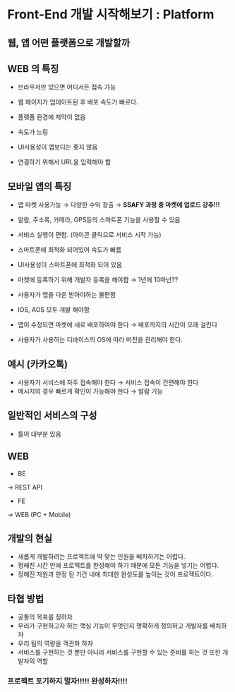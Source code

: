 # Front-End 개발 시작해보기 : Platform

## 웹, 앱 어떤 플랫폼으로 개발할까

## WEB 의 특징

- 브라우저만 있으면 어디서든 접속 가능

- 웹 페이지가 업데이트된 후 배포 속도가 빠르다.

- 플랫폼 환경에 제약이 없음

- 속도가 느림

- UI사용성이 앱보다는 좋지 않음

- 연결하기 위해서 URL을 입력해야 함

## 모바일 앱의 특징

- 앱 마켓 사용가능 → 다양한 수익 창출 → **SSAFY 과정 중 마켓에 업로드 강추!!!**

- 알람, 주소록, 카메라, GPS등의 스마트폰 기능을 사용할 수 있음

- 서비스 실행이 편함. (아이콘 클릭으로 서비스 시작 가능)

- 스마트폰에 최적화 되어있어 속도가 빠름

- UI사용성이 스마트폰에 최적화 되어 있음

- 마켓에 등록하기 위해 개발자 등록을 해야함 → 1년에 10마넌??

- 사용자가 앱을 다운 받아야하는 불편함

- IOS, AOS 모두 개발 해야함

- 앱이 수정되면 마켓에 새로 배포하여야 한다 → 배포까지의 시간이 오래 걸린다

- 사용자가 사용하는 디바이스의 OS에 따라 버전을 관리해야 한다.

## 예시 (카카오톡)

- 사용자가 서비스에 자주 접속해야 한다 → 서비스 접속이 간편해야 한다
- 메시지의 경우 빠르게 확인이 가능해야 한다 → 알람 기능

## 일반적인 서비스의 구성

- 틀이 대부분 있음

## WEB

- BE

→ REST API

- FE

→ WEB (PC + Mobile)

## 개발의 현실

- 새롭게 개발하려는 프로젝트에 딱 맞는 인원을 배치하기는 어렵다.
- 정해진 시간 안에 프로젝트를 완성해야 하기 때문에 모든 기능을 넣기는 어렵다.
- 정해진 자원과 한정 된 기간 내에 최대한 완성도를 높이는 것이 프로젝트이다.

## 타협 방법

- 공통의 목표를 정하자
- 우리가 구현하고자 하는 핵심 기능이 무엇인지 명확하게 정의하고 개발자를 배치하자
- 우리 팀의 역량을 객관화 하자
- 서비스를 구현하는 것 뿐만 아니라 서비스를 구현할 수 있는 준비를 하는 것 또한 개발자의 역할

### 프로젝트 포기하지 말자!!!!! 완성하자!!!!
